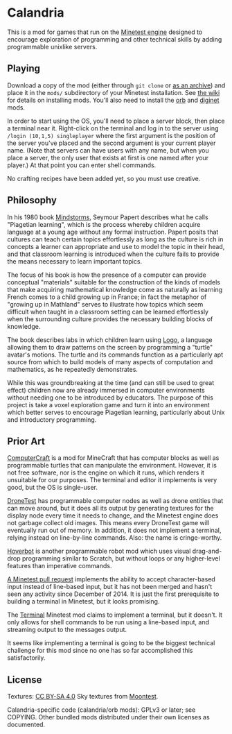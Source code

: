 # Calandria

This is a mod for games that run on the
[Minetest engine](http://www.minetest.net) designed to encourage
exploration of programming and other technical skills by adding
programmable unixlike servers.

## Playing

Download a copy of the mod (either through `git clone` or
[as an archive](https://github.com/technomancy/calandria/archive/master.zip))
and place it in the `mods/` subdirectory of your Minetest
installation. See
[the wiki](http://wiki.minetest.com/wiki/Installing_Mods) for details
on installing mods. You'll also need to install the
[orb](https://github.com/technomancy/orb) and
[diginet](https://github.com/technomancy/diginet) mods.

In order to start using the OS, you'll need to place a server block,
then place a terminal near it. Right-click on the terminal and log in
to the server using `/login (10,1,5) singleplayer` where the first
argument is the position of the server you've placed and the second
argument is your current player name. (Note that servers can have
users with any name, but when you place a server, the only user that
exists at first is one named after your player.) At that point you can
enter shell commands.

No crafting recipes have been added yet, so you must use creative.

## Philosophy

In his 1980 book
[Mindstorms](https://www.goodreads.com/book/show/703532.Mindstorms),
Seymour Papert describes what he calls "Piagetian learning", which is
the process whereby children acquire language at a young age without
any formal instruction. Papert posits that cultures can teach certain
topics effortlessly as long as the culture is rich in concepts a
learner can appropriate and use to model the topic in their head, and
that classroom learning is introduced when the culture fails to
provide the means necessary to learn important topics.

The focus of his book is how the presence of a computer can provide
conceptual "materials" suitable for the construction of the kinds of
models that make acquiring mathematical knowledge come as naturally as
learning French comes to a child growing up in France; in fact the
metaphor of "growing up in Mathland" serves to illustrate how topics
which seem difficult when taught in a classroom setting can be learned
effortlessly when the surrounding culture provides the necessary
building blocks of knowledge.

The book describes labs in which children learn using
[Logo](https://en.wikipedia.org/wiki/Logo_%28programming_language%29),
a language allowing them to draw patterns on the screen by programming
a "turtle" avatar's motions. The turtle and its commands function as a
particularly apt source from which to build models of many aspects of
computation and mathematics, as he repeatedly demonstrates.

While this was groundbreaking at the time (and can still be used to
great effect) children now are already immersed in computer
environments without needing one to be introduced by educators. The
purpose of this project is take a voxel exploration game and turn it
into an environment which better serves to encourage Piagetian
learning, particularly about Unix and introductory programming.

## Prior Art

[ComputerCraft](http://computercraft.info/) is a mod for MineCraft
that has computer blocks as well as programmable turtles that can
manipulate the environment. However, it is not free software, nor is
the engine on which it runs, which renders it unsuitable for our
purposes. The terminal and editor it implements is very good, but the
OS is single-user.

[DroneTest](https://github.com/ninnghazad/dronetest) has programmable
computer nodes as well as drone entities that can move
around, but it does all its output by generating textures for the
display node every time it needs to change, and the Minetest engine
does not garbage collect old images. This means every DroneTest game
will eventually run out of memory. In addition, it does not implement
a terminal, relying instead on line-by-line commands. Also: the name
is cringe-worthy.

[Hoverbot](https://github.com/Pilcrow182/hoverbot) is another
programmable robot mod which uses visual drag-and-drop programming
similar to Scratch, but without loops or any higher-level features
than imperative commands.

[A Minetest pull request](https://github.com/minetest/minetest/pull/1737)
implements the ability to accept character-based input instead of
line-based input, but it has not been merged and hasn't seen any
activity since December of 2014. It is just the first prerequisite to
building a terminal in Minetest, but it looks promising.

The [Terminal](https://github.com/bas080/terminal) Minetest mod claims
to implement a terminal, but it doesn't. It only allows for shell
commands to be run using a line-based input, and streaming output to
the messages output.

It seems like implementing a terminal is going to be the biggest
technical challenge for this mod since no one has so far accomplished
this satisfactorily.

## License

Textures: [CC BY-SA 4.0](http://creativecommons.org/licenses/by-sa/4.0/)
Sky textures from [Moontest](https://github.com/Amaz1/moontest).

Calandria-specific code (calandria/orb mods): GPLv3 or later; see COPYING.
Other bundled mods distributed under their own licenses as documented.
